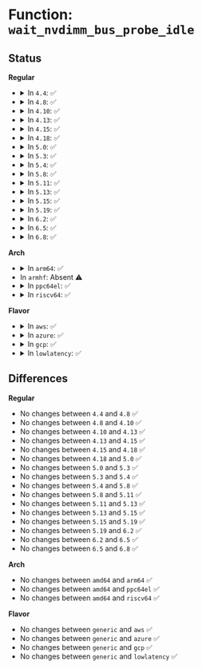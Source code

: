 # Function: <code>wait_nvdimm_bus_probe_idle</code>

## Status
<b>Regular</b>
<ul>
<li>
<details>
<summary>In <code>4.4</code>: ✅</summary>

```c
void wait_nvdimm_bus_probe_idle(struct device *dev);
```

**Collision:** Unique Global

**Inline:** No

**Transformation:** False

**Instances:**

```
In drivers/nvdimm/bus.c (ffffffff81597cd0)
Location: drivers/nvdimm/bus.c:452
Inline: False
Direct callers:
  - drivers/nvdimm/bus.c:__nd_ioctl
  - drivers/nvdimm/region_devs.c:available_size_show
  - drivers/nvdimm/namespace_devs.c:size_store
  - drivers/nvdimm/namespace_devs.c:alt_name_store
  - drivers/nvdimm/namespace_devs.c:uuid_store
```
**Symbols:**

```
ffffffff81597cd0-ffffffff81597d9c: wait_nvdimm_bus_probe_idle (STB_GLOBAL)
```
</details>
</li>
<li>
<details>
<summary>In <code>4.8</code>: ✅</summary>

```c
void wait_nvdimm_bus_probe_idle(struct device *dev);
```

**Collision:** Unique Global

**Inline:** No

**Transformation:** False

**Instances:**

```
In drivers/nvdimm/bus.c (ffffffff815ed5e0)
Location: drivers/nvdimm/bus.c:741
Inline: False
Direct callers:
  - drivers/nvdimm/bus.c:__nd_ioctl
  - drivers/nvdimm/region_devs.c:available_size_show
  - drivers/nvdimm/namespace_devs.c:uuid_store
  - drivers/nvdimm/namespace_devs.c:size_store
  - drivers/nvdimm/namespace_devs.c:alt_name_store
```
**Symbols:**

```
ffffffff815ed5e0-ffffffff815ed6ac: wait_nvdimm_bus_probe_idle (STB_GLOBAL)
```
</details>
</li>
<li>
<details>
<summary>In <code>4.10</code>: ✅</summary>

```c
void wait_nvdimm_bus_probe_idle(struct device *dev);
```

**Collision:** Unique Global

**Inline:** No

**Transformation:** False

**Instances:**

```
In drivers/nvdimm/bus.c (ffffffff8161a3f0)
Location: drivers/nvdimm/bus.c:758
Inline: False
Direct callers:
  - drivers/nvdimm/bus.c:__nd_ioctl
  - drivers/nvdimm/region_devs.c:available_size_show
  - drivers/nvdimm/namespace_devs.c:uuid_store
  - drivers/nvdimm/namespace_devs.c:size_store
  - drivers/nvdimm/namespace_devs.c:alt_name_store
```
**Symbols:**

```
ffffffff8161a3f0-ffffffff8161a4b0: wait_nvdimm_bus_probe_idle (STB_GLOBAL)
```
</details>
</li>
<li>
<details>
<summary>In <code>4.13</code>: ✅</summary>

```c
void wait_nvdimm_bus_probe_idle(struct device *dev);
```

**Collision:** Unique Global

**Inline:** No

**Transformation:** False

**Instances:**

```
In drivers/nvdimm/bus.c (ffffffff8162e4f0)
Location: drivers/nvdimm/bus.c:821
Inline: False
Direct callers:
  - drivers/nvdimm/bus.c:__nd_ioctl
  - drivers/nvdimm/region_devs.c:available_size_show
  - drivers/nvdimm/region_devs.c:set_cookie_show
  - drivers/nvdimm/namespace_devs.c:holder_class_store
  - drivers/nvdimm/namespace_devs.c:uuid_store
  - drivers/nvdimm/namespace_devs.c:size_store
  - drivers/nvdimm/namespace_devs.c:alt_name_store
```
**Symbols:**

```
ffffffff8162e4f0-ffffffff8162e5b0: wait_nvdimm_bus_probe_idle (STB_GLOBAL)
```
</details>
</li>
<li>
<details>
<summary>In <code>4.15</code>: ✅</summary>

```c
void wait_nvdimm_bus_probe_idle(struct device *dev);
```

**Collision:** Unique Global

**Inline:** No

**Transformation:** False

**Instances:**

```
In drivers/nvdimm/bus.c (ffffffff81696cb0)
Location: drivers/nvdimm/bus.c:821
Inline: False
Direct callers:
  - drivers/nvdimm/bus.c:__nd_ioctl
  - drivers/nvdimm/region_devs.c:available_size_show
  - drivers/nvdimm/region_devs.c:set_cookie_show
  - drivers/nvdimm/namespace_devs.c:holder_class_store
  - drivers/nvdimm/namespace_devs.c:uuid_store
  - drivers/nvdimm/namespace_devs.c:size_store
  - drivers/nvdimm/namespace_devs.c:alt_name_store
```
**Symbols:**

```
ffffffff81696cb0-ffffffff81696d70: wait_nvdimm_bus_probe_idle (STB_GLOBAL)
```
</details>
</li>
<li>
<details>
<summary>In <code>4.18</code>: ✅</summary>

```c
void wait_nvdimm_bus_probe_idle(struct device *dev);
```

**Collision:** Unique Global

**Inline:** No

**Transformation:** False

**Instances:**

```
In drivers/nvdimm/bus.c (ffffffff816d2e10)
Location: drivers/nvdimm/bus.c:829
Inline: False
Direct callers:
  - drivers/nvdimm/bus.c:__nd_ioctl
  - drivers/nvdimm/region_devs.c:available_size_show
  - drivers/nvdimm/region_devs.c:set_cookie_show
  - drivers/nvdimm/namespace_devs.c:holder_class_store
  - drivers/nvdimm/namespace_devs.c:uuid_store
  - drivers/nvdimm/namespace_devs.c:size_store
  - drivers/nvdimm/namespace_devs.c:alt_name_store
```
**Symbols:**

```
ffffffff816d2e10-ffffffff816d2ed0: wait_nvdimm_bus_probe_idle (STB_GLOBAL)
```
</details>
</li>
<li>
<details>
<summary>In <code>5.0</code>: ✅</summary>

```c
void wait_nvdimm_bus_probe_idle(struct device *dev);
```

**Collision:** Unique Global

**Inline:** No

**Transformation:** False

**Instances:**

```
In drivers/nvdimm/bus.c (ffffffff816f4540)
Location: drivers/nvdimm/bus.c:858
Inline: False
Direct callers:
  - drivers/nvdimm/bus.c:__nd_ioctl
  - drivers/nvdimm/dimm_devs.c:security_store
  - drivers/nvdimm/region_devs.c:max_available_extent_show
  - drivers/nvdimm/region_devs.c:available_size_show
  - drivers/nvdimm/region_devs.c:set_cookie_show
  - drivers/nvdimm/namespace_devs.c:holder_class_store
  - drivers/nvdimm/namespace_devs.c:uuid_store
  - drivers/nvdimm/namespace_devs.c:size_store
  - drivers/nvdimm/namespace_devs.c:alt_name_store
```
**Symbols:**

```
ffffffff816f4540-ffffffff816f4600: wait_nvdimm_bus_probe_idle (STB_GLOBAL)
```
</details>
</li>
<li>
<details>
<summary>In <code>5.3</code>: ✅</summary>

```c
void wait_nvdimm_bus_probe_idle(struct device *dev);
```

**Collision:** Unique Global

**Inline:** No

**Transformation:** False

**Instances:**

```
In drivers/nvdimm/bus.c (ffffffff8172db30)
Location: drivers/nvdimm/bus.c:889
Inline: False
Direct callers:
  - drivers/nvdimm/bus.c:__nd_ioctl
  - drivers/nvdimm/dimm_devs.c:security_store
  - drivers/nvdimm/region_devs.c:max_available_extent_show
  - drivers/nvdimm/region_devs.c:available_size_show
  - drivers/nvdimm/region_devs.c:set_cookie_show
  - drivers/nvdimm/namespace_devs.c:holder_class_store
  - drivers/nvdimm/namespace_devs.c:uuid_store
  - drivers/nvdimm/namespace_devs.c:size_store
  - drivers/nvdimm/namespace_devs.c:alt_name_store
```
**Symbols:**

```
ffffffff8172db30-ffffffff8172dc0f: wait_nvdimm_bus_probe_idle (STB_GLOBAL)
```
</details>
</li>
<li>
<details>
<summary>In <code>5.4</code>: ✅</summary>

```c
void wait_nvdimm_bus_probe_idle(struct device *dev);
```

**Collision:** Unique Global

**Inline:** No

**Transformation:** False

**Instances:**

```
In drivers/nvdimm/bus.c (ffffffff81751dd0)
Location: drivers/nvdimm/bus.c:887
Inline: False
Direct callers:
  - drivers/nvdimm/bus.c:__nd_ioctl
  - drivers/nvdimm/dimm_devs.c:security_store
  - drivers/nvdimm/region_devs.c:max_available_extent_show
  - drivers/nvdimm/region_devs.c:available_size_show
  - drivers/nvdimm/region_devs.c:set_cookie_show
  - drivers/nvdimm/namespace_devs.c:holder_class_store
  - drivers/nvdimm/namespace_devs.c:uuid_store
  - drivers/nvdimm/namespace_devs.c:size_store
  - drivers/nvdimm/namespace_devs.c:alt_name_store
```
**Symbols:**

```
ffffffff81751dd0-ffffffff81751eaf: wait_nvdimm_bus_probe_idle (STB_GLOBAL)
```
</details>
</li>
<li>
<details>
<summary>In <code>5.8</code>: ✅</summary>

```c
void wait_nvdimm_bus_probe_idle(struct device *dev);
```

**Collision:** Unique Global

**Inline:** No

**Transformation:** False

**Instances:**

```
In drivers/nvdimm/bus.c (ffffffff81810720)
Location: drivers/nvdimm/bus.c:919
Inline: False
Direct callers:
  - drivers/nvdimm/bus.c:__nd_ioctl
  - drivers/nvdimm/dimm_devs.c:security_store
  - drivers/nvdimm/region_devs.c:max_available_extent_show
  - drivers/nvdimm/region_devs.c:available_size_show
  - drivers/nvdimm/region_devs.c:set_cookie_show
  - drivers/nvdimm/namespace_devs.c:holder_class_store
  - drivers/nvdimm/namespace_devs.c:uuid_store
  - drivers/nvdimm/namespace_devs.c:size_store
  - drivers/nvdimm/namespace_devs.c:alt_name_store
```
**Symbols:**

```
ffffffff81810720-ffffffff818107ff: wait_nvdimm_bus_probe_idle (STB_GLOBAL)
```
</details>
</li>
<li>
<details>
<summary>In <code>5.11</code>: ✅</summary>

```c
void wait_nvdimm_bus_probe_idle(struct device *dev);
```

**Collision:** Unique Global

**Inline:** No

**Transformation:** False

**Instances:**

```
In drivers/nvdimm/bus.c (ffffffff8181f660)
Location: drivers/nvdimm/bus.c:916
Inline: False
Direct callers:
  - drivers/nvdimm/bus.c:__nd_ioctl
  - drivers/nvdimm/dimm_devs.c:security_store
  - drivers/nvdimm/region_devs.c:max_available_extent_show
  - drivers/nvdimm/region_devs.c:available_size_show
  - drivers/nvdimm/region_devs.c:set_cookie_show
  - drivers/nvdimm/namespace_devs.c:holder_class_store
  - drivers/nvdimm/namespace_devs.c:uuid_store
  - drivers/nvdimm/namespace_devs.c:size_store
  - drivers/nvdimm/namespace_devs.c:alt_name_store
```
**Symbols:**

```
ffffffff8181f660-ffffffff8181f73f: wait_nvdimm_bus_probe_idle (STB_GLOBAL)
```
</details>
</li>
<li>
<details>
<summary>In <code>5.13</code>: ✅</summary>

```c
void wait_nvdimm_bus_probe_idle(struct device *dev);
```

**Collision:** Unique Global

**Inline:** No

**Transformation:** False

**Instances:**

```
In drivers/nvdimm/bus.c (ffffffff81802970)
Location: drivers/nvdimm/bus.c:911
Inline: False
Direct callers:
  - drivers/nvdimm/bus.c:__nd_ioctl
  - drivers/nvdimm/dimm_devs.c:security_store
  - drivers/nvdimm/region_devs.c:max_available_extent_show
  - drivers/nvdimm/region_devs.c:available_size_show
  - drivers/nvdimm/region_devs.c:set_cookie_show
  - drivers/nvdimm/namespace_devs.c:holder_class_store
  - drivers/nvdimm/namespace_devs.c:uuid_store
  - drivers/nvdimm/namespace_devs.c:size_store
  - drivers/nvdimm/namespace_devs.c:alt_name_store
```
**Symbols:**

```
ffffffff81802970-ffffffff81802a4f: wait_nvdimm_bus_probe_idle (STB_GLOBAL)
```
</details>
</li>
<li>
<details>
<summary>In <code>5.15</code>: ✅</summary>

```c
void wait_nvdimm_bus_probe_idle(struct device *dev);
```

**Collision:** Unique Global

**Inline:** No

**Transformation:** False

**Instances:**

```
In drivers/nvdimm/bus.c (ffffffff8188ceb0)
Location: drivers/nvdimm/bus.c:928
Inline: False
Direct callers:
  - drivers/nvdimm/bus.c:__nd_ioctl
  - drivers/nvdimm/dimm_devs.c:security_store
  - drivers/nvdimm/region_devs.c:max_available_extent_show
  - drivers/nvdimm/region_devs.c:available_size_show
  - drivers/nvdimm/region_devs.c:set_cookie_show
  - drivers/nvdimm/namespace_devs.c:holder_class_store
  - drivers/nvdimm/namespace_devs.c:uuid_store
  - drivers/nvdimm/namespace_devs.c:size_store
  - drivers/nvdimm/namespace_devs.c:alt_name_store
```
**Symbols:**

```
ffffffff8188ceb0-ffffffff8188cf8f: wait_nvdimm_bus_probe_idle (STB_GLOBAL)
```
</details>
</li>
<li>
<details>
<summary>In <code>5.19</code>: ✅</summary>

```c
void wait_nvdimm_bus_probe_idle(struct device *dev);
```

**Collision:** Unique Global

**Inline:** No

**Transformation:** False

**Instances:**

```
In drivers/nvdimm/bus.c (ffffffff819d63d0)
Location: drivers/nvdimm/bus.c:919
Inline: False
Direct callers:
  - drivers/nvdimm/bus.c:__nd_ioctl
  - drivers/nvdimm/dimm_devs.c:security_store
  - drivers/nvdimm/region_devs.c:max_available_extent_show
  - drivers/nvdimm/region_devs.c:available_size_show
  - drivers/nvdimm/region_devs.c:set_cookie_show
  - drivers/nvdimm/namespace_devs.c:holder_class_store
  - drivers/nvdimm/namespace_devs.c:uuid_store
  - drivers/nvdimm/namespace_devs.c:size_store
  - drivers/nvdimm/namespace_devs.c:alt_name_store
```
**Symbols:**

```
ffffffff819d63d0-ffffffff819d64ec: wait_nvdimm_bus_probe_idle (STB_GLOBAL)
```
</details>
</li>
<li>
<details>
<summary>In <code>6.2</code>: ✅</summary>

```c
void wait_nvdimm_bus_probe_idle(struct device *dev);
```

**Collision:** Unique Global

**Inline:** No

**Transformation:** False

**Instances:**

```
In drivers/nvdimm/bus.c (ffffffff81b51060)
Location: drivers/nvdimm/bus.c:932
Inline: False
Direct callers:
  - drivers/nvdimm/bus.c:__nd_ioctl
  - drivers/nvdimm/dimm_devs.c:security_store
  - drivers/nvdimm/region_devs.c:max_available_extent_show
  - drivers/nvdimm/region_devs.c:available_size_show
  - drivers/nvdimm/region_devs.c:set_cookie_show
  - drivers/nvdimm/namespace_devs.c:holder_class_store
  - drivers/nvdimm/namespace_devs.c:uuid_store
  - drivers/nvdimm/namespace_devs.c:size_store
  - drivers/nvdimm/namespace_devs.c:alt_name_store
```
**Symbols:**

```
ffffffff81b51060-ffffffff81b5117c: wait_nvdimm_bus_probe_idle (STB_GLOBAL)
```
</details>
</li>
<li>
<details>
<summary>In <code>6.5</code>: ✅</summary>

```c
void wait_nvdimm_bus_probe_idle(struct device *dev);
```

**Collision:** Unique Global

**Inline:** No

**Transformation:** False

**Instances:**

```
In drivers/nvdimm/bus.c (ffffffff81ba4500)
Location: drivers/nvdimm/bus.c:932
Inline: False
Direct callers:
  - drivers/nvdimm/bus.c:__nd_ioctl
  - drivers/nvdimm/dimm_devs.c:security_store
  - drivers/nvdimm/region_devs.c:max_available_extent_show
  - drivers/nvdimm/region_devs.c:available_size_show
  - drivers/nvdimm/region_devs.c:set_cookie_show
  - drivers/nvdimm/namespace_devs.c:holder_class_store
  - drivers/nvdimm/namespace_devs.c:uuid_store
  - drivers/nvdimm/namespace_devs.c:size_store
  - drivers/nvdimm/namespace_devs.c:alt_name_store
```
**Symbols:**

```
ffffffff81ba4500-ffffffff81ba461c: wait_nvdimm_bus_probe_idle (STB_GLOBAL)
```
</details>
</li>
<li>
<details>
<summary>In <code>6.8</code>: ✅</summary>

```c
void wait_nvdimm_bus_probe_idle(struct device *dev);
```

**Collision:** Unique Global

**Inline:** No

**Transformation:** False

**Instances:**

```
In drivers/nvdimm/bus.c (ffffffff81bf8720)
Location: drivers/nvdimm/bus.c:932
Inline: False
Direct callers:
  - drivers/nvdimm/bus.c:__nd_ioctl
  - drivers/nvdimm/dimm_devs.c:security_store
  - drivers/nvdimm/region_devs.c:max_available_extent_show
  - drivers/nvdimm/region_devs.c:available_size_show
  - drivers/nvdimm/region_devs.c:set_cookie_show
  - drivers/nvdimm/namespace_devs.c:holder_class_store
  - drivers/nvdimm/namespace_devs.c:uuid_store
  - drivers/nvdimm/namespace_devs.c:size_store
  - drivers/nvdimm/namespace_devs.c:alt_name_store
```
**Symbols:**

```
ffffffff81bf8720-ffffffff81bf883c: wait_nvdimm_bus_probe_idle (STB_GLOBAL)
```
</details>
</li>
</ul>
<b>Arch</b>
<ul>
<li>
<details>
<summary>In <code>arm64</code>: ✅</summary>

```c
void wait_nvdimm_bus_probe_idle(struct device *dev);
```

**Collision:** Unique Global

**Inline:** No

**Transformation:** False

**Instances:**

```
In drivers/nvdimm/bus.c (ffff800010952560)
Location: drivers/nvdimm/bus.c:887
Inline: False
Direct callers:
  - drivers/nvdimm/bus.c:__nd_ioctl
  - drivers/nvdimm/dimm_devs.c:security_store
  - drivers/nvdimm/region_devs.c:max_available_extent_show
  - drivers/nvdimm/region_devs.c:available_size_show
  - drivers/nvdimm/region_devs.c:set_cookie_show
  - drivers/nvdimm/namespace_devs.c:holder_class_store
  - drivers/nvdimm/namespace_devs.c:uuid_store
  - drivers/nvdimm/namespace_devs.c:size_store
  - drivers/nvdimm/namespace_devs.c:alt_name_store
```
**Symbols:**

```
ffff800010952560-ffff800010952664: wait_nvdimm_bus_probe_idle (STB_GLOBAL)
```
</details>
</li>
<li>
In <code>armhf</code>: Absent ⚠️
</li>
<li>
<details>
<summary>In <code>ppc64el</code>: ✅</summary>

```c
void wait_nvdimm_bus_probe_idle(struct device *dev);
```

**Collision:** Unique Global

**Inline:** No

**Transformation:** False

**Instances:**

```
In drivers/nvdimm/bus.c (c0000000009ff460)
Location: drivers/nvdimm/bus.c:887
Inline: False
Direct callers:
  - drivers/nvdimm/bus.c:__nd_ioctl
  - drivers/nvdimm/dimm_devs.c:security_store
  - drivers/nvdimm/region_devs.c:max_available_extent_show
  - drivers/nvdimm/region_devs.c:available_size_show
  - drivers/nvdimm/region_devs.c:set_cookie_show
  - drivers/nvdimm/namespace_devs.c:holder_class_store
  - drivers/nvdimm/namespace_devs.c:uuid_store
  - drivers/nvdimm/namespace_devs.c:uuid_store
  - drivers/nvdimm/namespace_devs.c:size_store
  - drivers/nvdimm/namespace_devs.c:alt_name_store
```
**Symbols:**

```
c0000000009ff460-c0000000009ff5d8: wait_nvdimm_bus_probe_idle (STB_GLOBAL)
```
</details>
</li>
<li>
<details>
<summary>In <code>riscv64</code>: ✅</summary>

```c
void wait_nvdimm_bus_probe_idle(struct device *dev);
```

**Collision:** Unique Global

**Inline:** No

**Transformation:** False

**Instances:**

```
In drivers/nvdimm/bus.c (ffffffe0005c2082)
Location: drivers/nvdimm/bus.c:887
Inline: False
Direct callers:
  - drivers/nvdimm/bus.c:__nd_ioctl
  - drivers/nvdimm/dimm_devs.c:security_store
  - drivers/nvdimm/region_devs.c:max_available_extent_show
  - drivers/nvdimm/region_devs.c:available_size_show
  - drivers/nvdimm/region_devs.c:set_cookie_show
  - drivers/nvdimm/namespace_devs.c:holder_class_store
  - drivers/nvdimm/namespace_devs.c:uuid_store
  - drivers/nvdimm/namespace_devs.c:size_store
  - drivers/nvdimm/namespace_devs.c:alt_name_store
```
**Symbols:**

```
ffffffe0005c2082-ffffffe0005c215c: wait_nvdimm_bus_probe_idle (STB_GLOBAL)
```
</details>
</li>
</ul>
<b>Flavor</b>
<ul>
<li>
<details>
<summary>In <code>aws</code>: ✅</summary>

```c
void wait_nvdimm_bus_probe_idle(struct device *dev);
```

**Collision:** Unique Global

**Inline:** No

**Transformation:** False

**Instances:**

```
In drivers/nvdimm/bus.c (ffffffff817064c0)
Location: drivers/nvdimm/bus.c:887
Inline: False
Direct callers:
  - drivers/nvdimm/bus.c:__nd_ioctl
  - drivers/nvdimm/dimm_devs.c:security_store
  - drivers/nvdimm/region_devs.c:max_available_extent_show
  - drivers/nvdimm/region_devs.c:available_size_show
  - drivers/nvdimm/region_devs.c:set_cookie_show
  - drivers/nvdimm/namespace_devs.c:holder_class_store
  - drivers/nvdimm/namespace_devs.c:uuid_store
  - drivers/nvdimm/namespace_devs.c:size_store
  - drivers/nvdimm/namespace_devs.c:alt_name_store
```
**Symbols:**

```
ffffffff817064c0-ffffffff8170659f: wait_nvdimm_bus_probe_idle (STB_GLOBAL)
```
</details>
</li>
<li>
<details>
<summary>In <code>azure</code>: ✅</summary>

```c
void wait_nvdimm_bus_probe_idle(struct device *dev);
```

**Collision:** Unique Global

**Inline:** No

**Transformation:** False

**Instances:**

```
In drivers/nvdimm/bus.c (ffffffff816d9f40)
Location: drivers/nvdimm/bus.c:887
Inline: False
Direct callers:
  - drivers/nvdimm/bus.c:__nd_ioctl
  - drivers/nvdimm/dimm_devs.c:security_store
  - drivers/nvdimm/region_devs.c:max_available_extent_show
  - drivers/nvdimm/region_devs.c:available_size_show
  - drivers/nvdimm/region_devs.c:set_cookie_show
  - drivers/nvdimm/namespace_devs.c:holder_class_store
  - drivers/nvdimm/namespace_devs.c:uuid_store
  - drivers/nvdimm/namespace_devs.c:size_store
  - drivers/nvdimm/namespace_devs.c:alt_name_store
```
**Symbols:**

```
ffffffff816d9f40-ffffffff816da01f: wait_nvdimm_bus_probe_idle (STB_GLOBAL)
```
</details>
</li>
<li>
<details>
<summary>In <code>gcp</code>: ✅</summary>

```c
void wait_nvdimm_bus_probe_idle(struct device *dev);
```

**Collision:** Unique Global

**Inline:** No

**Transformation:** False

**Instances:**

```
In drivers/nvdimm/bus.c (ffffffff81745290)
Location: drivers/nvdimm/bus.c:887
Inline: False
Direct callers:
  - drivers/nvdimm/bus.c:__nd_ioctl
  - drivers/nvdimm/dimm_devs.c:security_store
  - drivers/nvdimm/region_devs.c:max_available_extent_show
  - drivers/nvdimm/region_devs.c:available_size_show
  - drivers/nvdimm/region_devs.c:set_cookie_show
  - drivers/nvdimm/namespace_devs.c:holder_class_store
  - drivers/nvdimm/namespace_devs.c:uuid_store
  - drivers/nvdimm/namespace_devs.c:size_store
  - drivers/nvdimm/namespace_devs.c:alt_name_store
```
**Symbols:**

```
ffffffff81745290-ffffffff8174536f: wait_nvdimm_bus_probe_idle (STB_GLOBAL)
```
</details>
</li>
<li>
<details>
<summary>In <code>lowlatency</code>: ✅</summary>

```c
void wait_nvdimm_bus_probe_idle(struct device *dev);
```

**Collision:** Unique Global

**Inline:** No

**Transformation:** False

**Instances:**

```
In drivers/nvdimm/bus.c (ffffffff817606d0)
Location: drivers/nvdimm/bus.c:887
Inline: False
Direct callers:
  - drivers/nvdimm/bus.c:__nd_ioctl
  - drivers/nvdimm/dimm_devs.c:security_store
  - drivers/nvdimm/region_devs.c:max_available_extent_show
  - drivers/nvdimm/region_devs.c:available_size_show
  - drivers/nvdimm/region_devs.c:set_cookie_show
  - drivers/nvdimm/namespace_devs.c:holder_class_store
  - drivers/nvdimm/namespace_devs.c:uuid_store
  - drivers/nvdimm/namespace_devs.c:size_store
  - drivers/nvdimm/namespace_devs.c:alt_name_store
```
**Symbols:**

```
ffffffff817606d0-ffffffff817607aa: wait_nvdimm_bus_probe_idle (STB_GLOBAL)
```
</details>
</li>
</ul>

## Differences
<b>Regular</b>
<ul>
<li>
No changes between <code>4.4</code> and <code>4.8</code> ✅
</li>
<li>
No changes between <code>4.8</code> and <code>4.10</code> ✅
</li>
<li>
No changes between <code>4.10</code> and <code>4.13</code> ✅
</li>
<li>
No changes between <code>4.13</code> and <code>4.15</code> ✅
</li>
<li>
No changes between <code>4.15</code> and <code>4.18</code> ✅
</li>
<li>
No changes between <code>4.18</code> and <code>5.0</code> ✅
</li>
<li>
No changes between <code>5.0</code> and <code>5.3</code> ✅
</li>
<li>
No changes between <code>5.3</code> and <code>5.4</code> ✅
</li>
<li>
No changes between <code>5.4</code> and <code>5.8</code> ✅
</li>
<li>
No changes between <code>5.8</code> and <code>5.11</code> ✅
</li>
<li>
No changes between <code>5.11</code> and <code>5.13</code> ✅
</li>
<li>
No changes between <code>5.13</code> and <code>5.15</code> ✅
</li>
<li>
No changes between <code>5.15</code> and <code>5.19</code> ✅
</li>
<li>
No changes between <code>5.19</code> and <code>6.2</code> ✅
</li>
<li>
No changes between <code>6.2</code> and <code>6.5</code> ✅
</li>
<li>
No changes between <code>6.5</code> and <code>6.8</code> ✅
</li>
</ul>
<b>Arch</b>
<ul>
<li>
No changes between <code>amd64</code> and <code>arm64</code> ✅
</li>
<li>
No changes between <code>amd64</code> and <code>ppc64el</code> ✅
</li>
<li>
No changes between <code>amd64</code> and <code>riscv64</code> ✅
</li>
</ul>
<b>Flavor</b>
<ul>
<li>
No changes between <code>generic</code> and <code>aws</code> ✅
</li>
<li>
No changes between <code>generic</code> and <code>azure</code> ✅
</li>
<li>
No changes between <code>generic</code> and <code>gcp</code> ✅
</li>
<li>
No changes between <code>generic</code> and <code>lowlatency</code> ✅
</li>
</ul>
